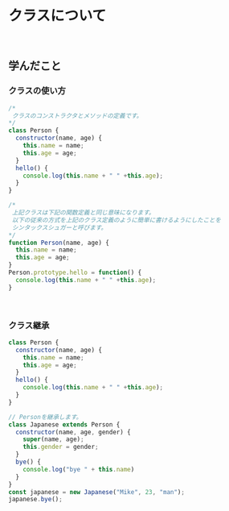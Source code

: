 # クラスについて

<!-- START doctoc generated TOC please keep comment here to allow auto update -->
<!-- END doctoc generated TOC please keep comment here to allow auto update -->
<br>


## 学んだこと

### クラスの使い方
```javascript
/*
 クラスのコンストラクタとメソッドの定義です。
*/
class Person {
  constructor(name, age) {
    this.name = name;
    this.age = age;
  }
  hello() {
    console.log(this.name + " " +this.age);
  }
}

/*
 上記クラスは下記の関数定義と同じ意味になります。
 以下の従来の方式を上記のクラス定義のように簡単に書けるようにしたことを
 シンタックスシュガーと呼びます。
*/
function Person(name, age) {
  this.name = name;
  this.age = age;
}
Person.prototype.hello = function() {
  console.log(this.name + " " +this.age);
}
```
<br>


### クラス継承
```javascript
class Person {
  constructor(name, age) {
    this.name = name;
    this.age = age;
  }
  hello() {
    console.log(this.name + " " +this.age);
  }
}

// Personを継承します。
class Japanese extends Person {
  constructor(name, age, gender) {
    super(name, age);
    this.gender = gender;
  }
  bye() {
    console.log("bye " + this.name)
  }
}
const japanese = new Japanese("Mike", 23, "man");
japanese.bye();
```
<br>



### 
```javascript
```
<br>

### 
```javascript
```
<br>

### 
```javascript
```
<br>




